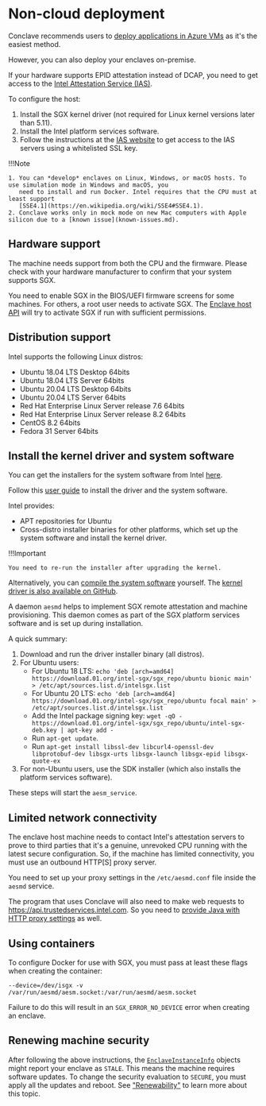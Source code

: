 
# Non-cloud deployment

Conclave recommends users to [deploy applications in Azure VMs](machine-setup.md) as it's the easiest method. 

However, you can also deploy your enclaves on-premise.

If your hardware supports EPID attestation instead of DCAP, you need to get access to the
[Intel Attestation Service (IAS)](ias.md).

To configure the host:

1. Install the SGX kernel driver (not required for Linux kernel versions later than 5.11).
2. Install the Intel platform services software.
3. Follow the instructions at the [IAS website](https://api.portal.trustedservices.intel.com/EPID-attestation) to get
   access to the IAS servers using a whitelisted SSL key.

!!!Note
   
    1. You can *develop* enclaves on Linux, Windows, or macOS hosts. To use simulation mode in Windows and macOS, you 
       need to install and run Docker. Intel requires that the CPU must at least support
       [SSE4.1](https://en.wikipedia.org/wiki/SSE4#SSE4.1).
    2. Conclave works only in mock mode on new Mac computers with Apple silicon due to a [known issue](known-issues.md).


## Hardware support

The machine needs support from both the CPU and the firmware. Please check with your hardware manufacturer to confirm 
that your system supports SGX.

You need to enable SGX in the BIOS/UEFI firmware screens for some machines. For others, a root user needs to activate 
SGX. The [Enclave host API](api/-conclave%20-core/com.r3.conclave.host/-enclave-host/index.html) will try to 
activate SGX if run with sufficient permissions.


## Distribution support

Intel supports the following Linux distros:

* Ubuntu 18.04 LTS Desktop 64bits
* Ubuntu 18.04 LTS Server 64bits
* Ubuntu 20.04 LTS Desktop 64bits
* Ubuntu 20.04 LTS Server 64bits
* Red Hat Enterprise Linux Server release 7.6 64bits
* Red Hat Enterprise Linux Server release 8.2 64bits
* CentOS 8.2 64bits
* Fedora 31 Server 64bits


## Install the kernel driver and system software

You can get the installers for the system software from Intel
[here](https://01.org/intel-software-guard-extensions/downloads).

Follow this
[user guide](https://download.01.org/intel-sgx/sgx-linux/2.13.3/docs/Intel_SGX_Installation_Guide_Linux_2.13.3_Open_Source.pdf)
to install the driver and the system software.

Intel provides:

* APT repositories for Ubuntu
* Cross-distro installer binaries for other platforms, which set up the system software and install the kernel driver.

!!!Important

    You need to re-run the installer after upgrading the kernel.

Alternatively, you can [compile the system software](https://github.com/intel/linux-sgx/releases/tag/sgx_2.13.3)
yourself.
The [kernel driver is also available on GitHub](https://github.com/intel/linux-sgx-driver).

A daemon `aesmd` helps to implement SGX remote attestation and machine provisioning. This daemon comes as part of the 
SGX platform services software and is set up during installation.

A quick summary:

1. Download and run the driver installer binary (all distros).
2. For Ubuntu users:
    * For Ubuntu 18 LTS: `echo 'deb [arch=amd64] https://download.01.org/intel-sgx/sgx_repo/ubuntu bionic main' > /etc/apt/sources.list.d/intelsgx.list`
    * For Ubuntu 20 LTS: `echo 'deb [arch=amd64] https://download.01.org/intel-sgx/sgx_repo/ubuntu focal main' > /etc/apt/sources.list.d/intelsgx.list`
    * Add the Intel package signing key: `wget -qO - https://download.01.org/intel-sgx/sgx_repo/ubuntu/intel-sgx-deb.key | apt-key add -`
    * Run `apt-get update`.
    * Run `apt-get install libssl-dev libcurl4-openssl-dev libprotobuf-dev libsgx-urts libsgx-launch libsgx-epid libsgx-quote-ex`
3. For non-Ubuntu users, use the SDK installer (which also installs the platform services software).

These steps will start the `aesm_service`.


## Limited network connectivity

The enclave host machine needs to contact Intel's attestation servers to prove to third parties that it's a genuine, 
unrevoked CPU running with the latest secure configuration. So, if the machine has limited connectivity, you must use 
an outbound HTTP[S] proxy server.

You need to set up your proxy settings in the `/etc/aesmd.conf` file inside the `aesmd` service.

The program that uses Conclave will also need to make web requests to https://api.trustedservices.intel.com. So you
need to [provide Java with HTTP proxy settings](https://docs.oracle.com/javase/8/docs/technotes/guides/net/proxies.html)
as well.

## Using containers

To configure Docker for use with SGX, you must pass at least these flags when creating the container:

`--device=/dev/isgx -v /var/run/aesmd/aesm.socket:/var/run/aesmd/aesm.socket`

Failure to do this will result in an `SGX_ERROR_NO_DEVICE` error when creating an enclave.

## Renewing machine security

After following the above instructions, the
[`EnclaveInstanceInfo`](api/-conclave%20-core/com.r3.conclave.common/-enclave-instance-info/index.html) objects 
might report your enclave as `STALE`. This means the machine requires software updates. To change the security 
evaluation to `SECURE`, you must apply all the updates and reboot. See ["Renewability"](renewability.md) to learn 
more about this topic.
